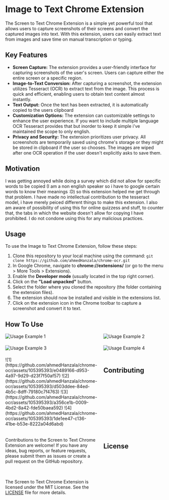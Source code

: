  <h1>Image to Text Chrome Extension</h1>
  <p>
    The Screen to Text Chrome Extension is a simple yet powerful tool that allows users to capture screenshots of their screens and convert the captured images into text. With this extension, users can easily extract text from images and save time on manual transcription or typing.
  </p>

  <h2>Key Features</h2>
  <ul>
    <li>
      <strong>Screen Capture:</strong> The extension provides a user-friendly interface for capturing screenshots of the user's screen. Users can capture either the entire screen or a specific region.
    </li>
    <li>
      <strong>Image-to-Text Conversion:</strong> After capturing a screenshot, the extension utilizes Tesseract (OCR) to extract text from the image. This process is quick and efficient, enabling users to obtain text content almost instantly.
    </li>
    <li>
      <strong>Text Output:</strong> Once the text has been extracted, it is automatically copied to the users clipboard
    </li>
    <li>
      <strong>Customization Options:</strong> The extension can customizable settings to enhance the user experience. If you want to include multiple language OCR Tesseract provides that but inorder to keep it simple i've maintained the scope to only english.
    </li>
    <li>
      <strong>Privacy and Security:</strong> The extension prioritizes user privacy. All screenshots are temporarily saved using chrome's storage or they might be stored in clipboard if the user so chooses. The images are wiped after one OCR operation if the user doesn't explicitly asks to save them.
    </li>
  </ul>
<h2>Motivation</h2>
<p> I was getting annoyed while doing a survey which did not allow for specific words to be copied (I am a non english speaker so i have to google certain words to know their meanings :D) so this extension helped me get through that problem. I have made no intellectual contribution
to the tesseract model, i have merely peiced different things to make this extension. I also am aware of possibility of using this for online quizzess and stuff, to counter that, the tabs in which the website doesn't allow for copying I have prohibited. I do not condone using this for any malicious practices. </p>
  <h2>Usage</h2>
  <p>
    To use the Image to Text Chrome Extension, follow these steps:
  </p>
  <ol>
    <li>Clone this repository to your local machine using the command: <code>git clone https://github.com/ahmedHanzala/chrome-ocr.git</code></li>
    <li>In Google Chrome, navigate to <strong>chrome://extensions/</strong> (or go to the menu > More Tools > Extensions).</li>
    <li>Enable the <strong>Developer mode</strong> (usually located in the top right corner).</li>
    <li>Click on the <strong>"Load unpacked"</strong> button.</li>
    <li>Select the folder where you cloned the repository (the folder containing the extension files).</li>
    <li>The extension should now be installed and visible in the extensions list.</li>
    <li>Click on the extension icon in the Chrome toolbar to capture a screenshot and convert it to text.</li>
  </ol>
  
  <h2> How To Use </h2>
  <style>
    .image-grid {
      display: grid;
      grid-template-columns: repeat(2, 1fr);
      grid-gap: 20px;
    }

    .image-grid img {
      max-width: 100%;
    }
  </style>
  <div class="image-grid">
    <div>
      <img src="https://github.com/ahmedHanzala/chrome-ocr/assets/105395393/e0489166-d953-4a97-9d29-d23f7f50af57" alt="Usage Example 1">
    </div>
    <div>
      <img src="https://github.com/ahmedHanzala/chrome-ocr/assets/105395393/d503ddee-84ed-4b5c-8dff-79180c7f4763" alt="Usage Example 2">
    </div>
    <div>
      <img src="https://github.com/ahmedHanzala/chrome-ocr/assets/105395393/a356ce1b-0009-4bd2-8a42-fde50baea592" alt="Usage Example 3">
    </div>
    <div>
      <img src="https://github.com/ahmedHanzala/chrome-ocr/assets/105395393/1de1ee47-c136-41be-b53e-8222a04d6abd" alt="Usage Example 4">
    </div>
![1](https://github.com/ahmedHanzala/chrome-ocr/assets/105395393/e0489166-d953-4a97-9d29-d23f7f50af57)
![2](https://github.com/ahmedHanzala/chrome-ocr/assets/105395393/d503ddee-84ed-4b5c-8dff-79180c7f4763)
![3](https://github.com/ahmedHanzala/chrome-ocr/assets/105395393/a356ce1b-0009-4bd2-8a42-fde50baea592)
![4](https://github.com/ahmedHanzala/chrome-ocr/assets/105395393/1de1ee47-c136-41be-b53e-8222a04d6abd)

  <h2>Contributing</h2>
  <p>
    Contributions to the Screen to Text Chrome Extension are welcome! If you have any ideas, bug reports, or feature requests, please submit them as issues or create a pull request on the GitHub repository.
  </p>

  <h2>License</h2>
  <p>
    The Screen to Text Chrome Extension is licensed under the MIT License. See the <a href="LICENSE">LICENSE</a> file for more details.
  </p>
